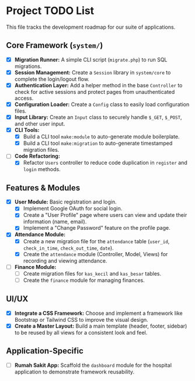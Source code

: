 # Project TODO List

This file tracks the development roadmap for our suite of applications.

## Core Framework (`system/`)

- [x] **Migration Runner:** A simple CLI script (`migrate.php`) to run SQL migrations.
- [x] **Session Management:** Create a `Session` library in `system/core` to complete the login/logout flow.
- [x] **Authentication Layer:** Add a helper method in the base `Controller` to check for active sessions and protect pages from unauthenticated access.
- [x] **Configuration Loader:** Create a `Config` class to easily load configuration files.
- [x] **Input Library:** Create an `Input` class to securely handle `$_GET`, `$_POST`, and other user input.
- [x] **CLI Tools:**
    - [x] Build a CLI tool `make:module` to auto-generate module boilerplate.
    - [x] Build a CLI tool `make:migration` to auto-generate timestamped migration files.
- [ ] **Code Refactoring:**
    - [x] Refactor `Users` controller to reduce code duplication in `register` and `login` methods.

## Features & Modules

- [x] **User Module:** Basic registration and login.
    - [x] Implement Google OAuth for social login.
    - [x] Create a "User Profile" page where users can view and update their information (name, email).
    - [x] Implement a "Change Password" feature on the profile page.
- [x] **Attendance Module:**
    - [x] Create a new migration file for the `attendance` table (`user_id`, `check_in_time`, `check_out_time`, `date`).
    - [x] Create the `attendance` module (Controller, Model, Views) for recording and viewing attendance.
- [ ] **Finance Module:**
    - [ ] Create migration files for `kas_kecil` and `kas_besar` tables.
    - [ ] Create the `finance` module for managing finances.

## UI/UX

- [x] **Integrate a CSS Framework:** Choose and implement a framework like Bootstrap or Tailwind CSS to improve the visual design.
- [x] **Create a Master Layout:** Build a main template (header, footer, sidebar) to be reused by all views for a consistent look and feel.

## Application-Specific

- [ ] **Rumah Sakit App:** Scaffold the `dashboard` module for the hospital application to demonstrate framework reusability.